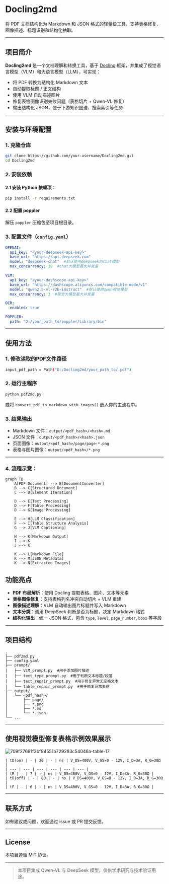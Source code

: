 # Docling2md

将 PDF 文档结构化为 Markdown 和 JSON 格式的轻量级工具，支持表格修复、图像描述、标题识别和结构化抽取。

---

## 项目简介
**Docling2md** 是一个文档理解和转换工具，基于 [Docling](https://github.com/docling-project/docling.git) 框架，并集成了视觉语言模型（VLM）和大语言模型（LLM），可实现：

- 将 PDF 转换为结构化 Markdown 文本
- 自动提取标题 / 正文结构
- 使用 VLM 自动描述图片
- 修复表格图像识别失败问题（表格切片 + Qwen-VL 修复）
- 输出结构化 JSON，便于下游知识图谱、搜索索引等任务

---

## 安装与环境配置

### 1. 克隆仓库
```bash
git clone https://github.com/your-username/Docling2md.git
cd Docling2md
```

### 2. 安装依赖

#### 2.1 安装 Python 依赖项：
```bash
pip install -r requirements.txt
```
#### 2.2 配置 **poppler**
解压 `poppler` 压缩包至项目根目录。

### 3. 配置文件（`config.yaml`）
```yaml
OPENAI:
  api_key: "<your-deepseek-api-key>"
  base_url: "https://api.deepseek.com"
  model: "deepseek-chat"  #默认使用deepseek的chat模型
  max_concurrency: 10  #chat大模型最大并发量

VLM:
  api_key: "<your-dashscope-api-key>"
  base_url: "https://dashscope.aliyuncs.com/compatible-mode/v1"
  model: "qwen2.5-vl-72b-instruct"  #默认使用qwen视觉模型
  max_concurrency: 3  #视觉大模型最大并发量

OCR:
  enabled: true

POPPLER:
  path: "D:/your_path_to/poppler/Library/bin"
```

---

## 使用方法

### 1. 修改读取的PDF文件路径
```bash
input_pdf_path = Path("D:/Docling2md/your_path_to/.pdf")
```

### 2. 运行主程序
```bash
python pdf2md.py
```
或将 `convert_pdf_to_markdown_with_images()` 嵌入你的主流程中。

### 3. 结果输出
- Markdown 文件：`output/<pdf_hash>/<hash>.md`
- JSON 文件：`output/<pdf_hash>/<hash>.json`
- 页面图像：`output/<pdf_hash>/page/page-*.png`
- 表格与图片图像：`output/<pdf_hash>/*.png`

---

### 4. 流程示意：
```mermaid
graph TD
    A[PDF Document] --> B[DocumentConverter]
    B --> C[Structured Document]
    C --> D[Element Iteration]

    D --> E[Text Processing]
    D --> F[Table Processing]
    D --> G[Image Processing]

    E --> H[LLM Classification]
    F --> I[Table Structure Analysis]
    G --> J[VLM Captioning]

    H --> K[Markdown Output]
    I --> K
    J --> K

    K --> L[Markdown File]
    K --> M[JSON Metadata]
    K --> N[Extracted Images]
```
## 功能亮点

- **PDF 布局解析**：使用 Docling 提取表格、图片、文本等元素
- **表格图像修复**：支持表格列名冲突自动切片 + VLM 重建
- **图像描述理解**：VLM 自动输出图片标题并写入 Markdown
- **文本分类**：调用 DeepSeek 判断是否为标题，决定 Markdown 格式
- **结构化输出**：统一 JSON 格式，包含 `type`, `level`, `page_number`, `bbox` 等字段

---

## 项目结构
```
.
├── pdf2md.py
├── config.yaml
├── prompt/
│   ├── VLM_prompt.py  #用于添加图片描述 
│   ├── text_type_prompt.py  #用于判断文本标题/段落
│   ├── text_repair_prompt.py  #用于修复异常无空格文本
│   └── table_repair_prompt.py  #用于修复异常表格
├── output/
│   └── <pdf_hash>/
│       ├── page/
│       ├── *.png
│       ├── *.md
│       └── *.json
└── ...
```

---

## 使用视觉模型修复表格示例效果展示

![709f27681f3bf94551b729283c54046a-table-17](https://github.com/user-attachments/assets/ab583ea5-b8b2-4466-a6ed-ea8b43f21bd9)

```
| tD(on) | - | 20 | - | ns | V_DS=400V, V_GS=0 - 12V, I_D=3A, R_G=30Ω |
| --- | --- | --- | --- | --- | --- |
| tR | - | 7 | - | ns | V_DS=400V, V_GS=0 - 12V, I_D=3A, R_G=30Ω |
| tD(off) | - | 80 | - | ns | V_DS=400V, V_GS=0 - 12V, I_D=3A, R_G=30Ω |
| tF | - | 6 | - | ns | V_DS=400V, V_GS=0 - 12V, I_D=3A, R_G=30Ω |
```

---

## 联系方式
如有建议或问题，欢迎通过 issue 或 PR 提交反馈。

---

## License
本项目遵循 MIT 协议。

---

> 本项目集成 Qwen-VL 与 DeepSeek 模型，仅供学术研究与技术验证用途。

